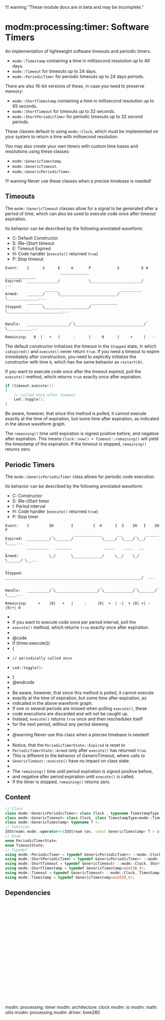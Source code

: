 !!! warning "These module docs are in beta and may be incomplete."

# modm:processing:timer: Software Timers

An implementation of lightweight software timeouts and periodic timers.

- `modm::Timestamp` containing a time in millisecond resolution up to 49 days.
- `modm::Timeout` for timeouts up to 24 days.
- `modm::PeriodicTimer` for periodic timeouts up to 24 days periods.

There are also 16-bit versions of these, in case you need to preserve memory:

- `modm::ShortTimestamp` containing a time in millisecond resolution up to 65 seconds.
- `modm::ShortTimeout` for timeouts up to 32 seconds.
- `modm::ShortPeriodicTimer` for periodic timeouts up to 32 second periods.

These classes default to using `modm::Clock`, which must be implemented on your
system to return a time with millisecond resolution.

You may also create your own timers with custom time bases and resolutions
using these classes:

- `modm::GenericTimestamp`.
- `modm::GenericTimeout`.
- `modm::GenericPeriodicTimer`.

!!! warning
	Never use these classes when a precise timebase is needed!

## Timeouts

The `modm::GenericTimeout` classes allow for a signal to be generated after a
period of time, which can also be used to execute code once after timeout
expiration.

Its behavior can be described by the following annotated waveform:

- C: Default Constructor
- S: (Re-)Start timeout
- E: Timeout Expired
- H: Code handler (`execute()` returned `true`)
- P: Stop timeout

```
Event:    C      S      E     H       P            S          E H
                         _____________                         ______________
Expired:  ______________/             \_______________________/              ...
                  ______                            __________
Armed:    _______/      \__________________________/          \______________...
          _______                      ____________
Stopped:         \____________________/            \_________________________...

                              _                                 _
Handle:   ___________________/ \_______________________________/ \___________...

Remaining:   0  |   +   |      -      |     0      |     +     |   -
```

The default constructor initializes the timeout in the `Stopped` state,
in which `isExpired()` and `execute()` never return `true`.
If you need a timeout to expire immidiately after construction, you need
to explicitly initialize the constructor with time `0`, which has the
same behavior as `restart(0)`.

If you want to execute code once after the timeout expired, poll the
`execute()` method, which returns `true` exactly once after expiration.

```cpp
if (timeout.execute())
{
    // called once after timeout
    Led::toggle();
}
```

Be aware, however, that since this method is polled, it cannot execute
exactly at the time of expiration, but some time after expiration, as
indicated in the above waveform graph.

The `remaining()` time until expiration is signed positive before, and
negative after expiration. This means `Clock::now() + Timeout::remaining()`
will yield the timestamp of the expiration.
If the timeout is stopped, `remaining()` returns zero.

## Periodic Timers

The `modm::GenericPeriodicTimer` class allows for periodic code execution.

Its behavior can be described by the following annotated waveform:

- C: Constructor
- S: (Re-)Start timer
- I: Period interval
- H: Code handler (`execute()` returned `true`)
- P: Stop timer

```
Event:    C         IH        I         I  H      I  S    IH   I    IH  P
                     _         _____________       __      _    ______
Expired:  __________/ \_______/             \_____/  \____/ \__/      \____...
          __________   _______               _____    ____   __        _
Armed:              \_/       \_____________/     \__/    \_/  \______/ \__...
                                                                         __
Stopped:  ______________________________________________________________/  ...

                     _                     _               _         _
Handle:   __________/ \___________________/ \_____________/ \_______/ \____...

Remaining:     +    |0|   +   |     -     |0|  +  | -|  + |0| +| -  |0|+| 0
```
 *
 * If you want to execute code once per period interval, poll the
 * `execute()` method, which returns `true` exactly once after expiration.
 *
 * @code
 * if (timer.execute())
 * {
 *     // periodically called once
 *     Led::toggle();
 * }
 * @endcode
 *
 * Be aware, however, that since this method is polled, it cannot execute
 * exactly at the time of expiration, but some time after expiration, as
 * indicated in the above waveform graph.
 * If one or several periods are missed when polling `execute()`, these
 * code executions are discarded and will not be caught up.
 * Instead, `execute()` returns `true` once and then reschedules itself
 * for the next period, without any period skewing.
 *
 * @warning	Never use this class when a precise timebase is needed!
 *
 * Notice, that the `PeriodicTimerState::Expired` is reset to
 * `PeriodicTimerState::Armed` only after `execute()` has returned `true`.
 * This is different to the behavior of GenericTimeout, where calls to
 * `GenericTimeout::execute()` have no impact on class state.
 *
 * The `remaining()` time until period expiration is signed positive before,
 * and negative after period expiration until `execute()` is called.
 * If the timer is stopped, `remaining()` returns zero.

## Content

```cpp
// Class
class modm::GenericPeriodicTimer< class Clock , typename TimestampType =modm::Timestamp >;
class modm::GenericTimeout< class Clock, class TimestampType=modm::Timestamp >;
class modm::GenericTimestamp< typename T >;
// Function
IOStream& modm::operator<<(IOStream &os, const GenericTimestamp< T > &t);
// Enum
enum PeriodicTimerState;
enum TimeoutState;
// Typedef
using modm::PeriodicTimer = typedef GenericPeriodicTimer< ::modm::Clock, Timestamp>;
using modm::ShortPeriodicTimer = typedef GenericPeriodicTimer< ::modm::Clock, ShortTimestamp>;
using modm::ShortTimeout = typedef GenericTimeout< ::modm::Clock, ShortTimestamp>;
using modm::ShortTimestamp = typedef GenericTimestamp<uint16_t>;
using modm::Timeout = typedef GenericTimeout< ::modm::Clock, Timestamp>;
using modm::Timestamp = typedef GenericTimestamp<uint32_t>;
```
## Dependencies

<?xml version="1.0" encoding="UTF-8" standalone="no"?>
<!DOCTYPE svg PUBLIC "-//W3C//DTD SVG 1.1//EN"
 "http://www.w3.org/Graphics/SVG/1.1/DTD/svg11.dtd">
<!-- Generated by graphviz version 2.40.1 (20161225.0304)
 -->
<!-- Title: modm:processing:timer Pages: 1 -->
<svg width="332pt" height="239pt"
 viewBox="0.00 0.00 332.00 239.00" xmlns="http://www.w3.org/2000/svg" xmlns:xlink="http://www.w3.org/1999/xlink">
<g id="graph0" class="graph" transform="scale(1 1) rotate(0) translate(4 235)">
<title>modm:processing:timer</title>
<polygon fill="#ffffff" stroke="transparent" points="-4,4 -4,-235 328,-235 328,4 -4,4"/>
<!-- modm_processing_timer -->
<g id="node1" class="node">
<title>modm_processing_timer</title>
<polygon fill="#d3d3d3" stroke="#000000" stroke-width="2" points="169,-142 91,-142 91,-89 169,-89 169,-142"/>
<text text-anchor="middle" x="130" y="-126.8" font-family="Times,serif" font-size="14.00" fill="#000000">modm:</text>
<text text-anchor="middle" x="130" y="-111.8" font-family="Times,serif" font-size="14.00" fill="#000000">processing:</text>
<text text-anchor="middle" x="130" y="-96.8" font-family="Times,serif" font-size="14.00" fill="#000000">timer</text>
</g>
<!-- modm_architecture_clock -->
<g id="node2" class="node">
<title>modm_architecture_clock</title>
<g id="a_node2"><a xlink:href="../modm-architecture-clock" xlink:title="modm:&#10;architecture:&#10;clock">
<polygon fill="#d3d3d3" stroke="#000000" points="84,-231 0,-231 0,-178 84,-178 84,-231"/>
<text text-anchor="middle" x="42" y="-215.8" font-family="Times,serif" font-size="14.00" fill="#000000">modm:</text>
<text text-anchor="middle" x="42" y="-200.8" font-family="Times,serif" font-size="14.00" fill="#000000">architecture:</text>
<text text-anchor="middle" x="42" y="-185.8" font-family="Times,serif" font-size="14.00" fill="#000000">clock</text>
</a>
</g>
</g>
<!-- modm_processing_timer&#45;&gt;modm_architecture_clock -->
<g id="edge1" class="edge">
<title>modm_processing_timer&#45;&gt;modm_architecture_clock</title>
<path fill="none" stroke="#000000" d="M97.3518,-142.2029C88.032,-151.0913 78.0103,-161.1138 69.0573,-170.4797"/>
<polygon fill="#000000" stroke="#000000" points="66.4538,-168.139 62.1401,-177.8159 71.5469,-172.9412 66.4538,-168.139"/>
</g>
<!-- modm_io -->
<g id="node3" class="node">
<title>modm_io</title>
<g id="a_node3"><a xlink:href="../modm-io" xlink:title="modm:&#10;io">
<polygon fill="#d3d3d3" stroke="#000000" points="158,-223.5 102,-223.5 102,-185.5 158,-185.5 158,-223.5"/>
<text text-anchor="middle" x="130" y="-208.3" font-family="Times,serif" font-size="14.00" fill="#000000">modm:</text>
<text text-anchor="middle" x="130" y="-193.3" font-family="Times,serif" font-size="14.00" fill="#000000">io</text>
</a>
</g>
</g>
<!-- modm_processing_timer&#45;&gt;modm_io -->
<g id="edge2" class="edge">
<title>modm_processing_timer&#45;&gt;modm_io</title>
<path fill="none" stroke="#000000" d="M130,-142.2029C130,-152.6482 130,-164.6597 130,-175.3311"/>
<polygon fill="#000000" stroke="#000000" points="126.5001,-175.4482 130,-185.4482 133.5001,-175.4483 126.5001,-175.4482"/>
</g>
<!-- modm_math_utils -->
<g id="node4" class="node">
<title>modm_math_utils</title>
<g id="a_node4"><a xlink:href="../modm-math-utils" xlink:title="modm:&#10;math:&#10;utils">
<polygon fill="#d3d3d3" stroke="#000000" points="232,-231 176,-231 176,-178 232,-178 232,-231"/>
<text text-anchor="middle" x="204" y="-215.8" font-family="Times,serif" font-size="14.00" fill="#000000">modm:</text>
<text text-anchor="middle" x="204" y="-200.8" font-family="Times,serif" font-size="14.00" fill="#000000">math:</text>
<text text-anchor="middle" x="204" y="-185.8" font-family="Times,serif" font-size="14.00" fill="#000000">utils</text>
</a>
</g>
</g>
<!-- modm_processing_timer&#45;&gt;modm_math_utils -->
<g id="edge3" class="edge">
<title>modm_processing_timer&#45;&gt;modm_math_utils</title>
<path fill="none" stroke="#000000" d="M152.2024,-142.2029C159.4464,-150.9153 167.5964,-160.7174 175.2502,-169.9225"/>
<polygon fill="#000000" stroke="#000000" points="172.7286,-172.3643 181.8132,-177.8159 178.1111,-167.8889 172.7286,-172.3643"/>
</g>
<!-- modm_processing -->
<g id="node5" class="node">
<title>modm_processing</title>
<g id="a_node5"><a xlink:href="../modm-processing" xlink:title="modm:&#10;processing">
<polygon fill="#d3d3d3" stroke="#000000" points="324,-223.5 250,-223.5 250,-185.5 324,-185.5 324,-223.5"/>
<text text-anchor="middle" x="287" y="-208.3" font-family="Times,serif" font-size="14.00" fill="#000000">modm:</text>
<text text-anchor="middle" x="287" y="-193.3" font-family="Times,serif" font-size="14.00" fill="#000000">processing</text>
</a>
</g>
</g>
<!-- modm_processing_timer&#45;&gt;modm_processing -->
<g id="edge4" class="edge">
<title>modm_processing_timer&#45;&gt;modm_processing</title>
<path fill="none" stroke="#000000" d="M169.0942,-137.3891C190.3832,-149.34 217.1706,-164.4278 241,-178 242.3014,-178.7412 243.6229,-179.4951 244.9568,-180.2571"/>
<polygon fill="#000000" stroke="#000000" points="243.4393,-183.4214 253.8563,-185.3545 246.9185,-177.3472 243.4393,-183.4214"/>
</g>
<!-- modm_architecture_clock&#45;&gt;modm_processing_timer -->
<g id="edge5" class="edge">
<title>modm_architecture_clock&#45;&gt;modm_processing_timer</title>
<path fill="none" stroke="#000000" d="M74.6285,-177.8159C83.9472,-168.9291 93.9692,-158.9069 102.9238,-149.5402"/>
<polygon fill="#000000" stroke="#000000" points="105.5283,-151.8797 109.8424,-142.2029 100.4354,-147.0773 105.5283,-151.8797"/>
</g>
<!-- modm_driver_bme280 -->
<g id="node6" class="node">
<title>modm_driver_bme280</title>
<g id="a_node6"><a xlink:href="../modm-driver-bme280" xlink:title="modm:&#10;driver:&#10;bme280">
<polygon fill="#d3d3d3" stroke="#000000" points="160.5,-53 99.5,-53 99.5,0 160.5,0 160.5,-53"/>
<text text-anchor="middle" x="130" y="-37.8" font-family="Times,serif" font-size="14.00" fill="#000000">modm:</text>
<text text-anchor="middle" x="130" y="-22.8" font-family="Times,serif" font-size="14.00" fill="#000000">driver:</text>
<text text-anchor="middle" x="130" y="-7.8" font-family="Times,serif" font-size="14.00" fill="#000000">bme280</text>
</a>
</g>
</g>
<!-- modm_driver_bme280&#45;&gt;modm_processing_timer -->
<g id="edge6" class="edge">
<title>modm_driver_bme280&#45;&gt;modm_processing_timer</title>
<path fill="none" stroke="#000000" d="M130,-53.2029C130,-61.2113 130,-70.1403 130,-78.6802"/>
<polygon fill="#000000" stroke="#000000" points="126.5001,-78.8159 130,-88.8159 133.5001,-78.8159 126.5001,-78.8159"/>
</g>
</g>
</svg>

